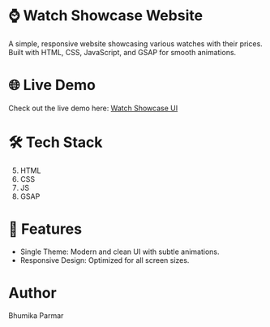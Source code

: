 # ⌚ Watch Showcase Website

A simple, responsive website showcasing various watches with their prices. Built with HTML, CSS, JavaScript, and GSAP for smooth animations.


# 🌐 Live Demo
Check out the live demo here:
[Watch Showcase UI](https://bhumikaparmar17.github.io/watch-showcase/)


# 🛠️ Tech Stack
<ol start=5>
<li>HTML</li>
<li>CSS</li>
<li>JS</li>
<li>GSAP</li>
</ol>


# 🎯 Features
<Ul>
    <li>Single Theme: Modern and clean UI with subtle animations.</li>
    <li>Responsive Design: Optimized for all screen sizes.</li>
</Ul>

# Author
Bhumika Parmar

